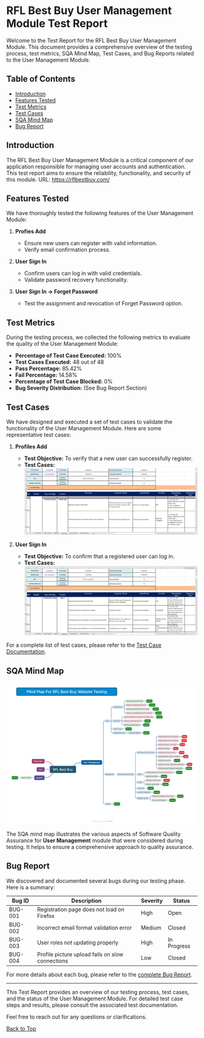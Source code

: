 # RFL Best Buy User Management Module Test Report

Welcome to the Test Report for the RFL Best Buy User Management Module. This document provides a comprehensive overview of the testing process, test metrics, SQA Mind Map, Test Cases, and Bug Reports related to the User Management Module.

## Table of Contents
- [Introduction](#introduction)
- [Features Tested](#features-tested)
- [Test Metrics](#test-metrics)
- [Test Cases](#test-cases)
- [SQA Mind Map](#sqa-mind-map)
- [Bug Report](#bug-report)

## Introduction
The RFL Best Buy User Management Module is a critical component of our application responsible for managing user accounts and authentication. This test report aims to ensure the reliability, functionality, and security of this module. URL: https://rflbestbuy.com/

## Features Tested
We have thoroughly tested the following features of the User Management Module:

1. **Profies Add**
   - Ensure new users can register with valid information.
   - Verify email confirmation process.

2. **User Sign In**
   - Confirm users can log in with valid credentials.
   - Validate password recovery functionality.

3. **User Sign In -> Forget Password**
   - Test the assignment and revocation of Forget Password option.

## Test Metrics
During the testing process, we collected the following metrics to evaluate the quality of the User Management Module:

- **Percentage of Test Case Executed:** 100%
- **Test Cases Executed:** 48 out of 48
- **Pass Percentage:** 85.42%
- **Fail Percentage:** 14.58%
- **Percentage of Test Case Blocked:** 0%
- **Bug Severity Distribution:** (See Bug Report Section)

## Test Cases
We have designed and executed a set of test cases to validate the functionality of the User Management Module. Here are some representative test cases:

1. **Profiles Add**
   - **Test Objective:** To verify that a new user can successfully register.
   - **Test Cases:**
     ![Profiles Add Test Cases](Screenshots/profiles_add.png)

2. **User Sign In**
   - **Test Objective:** To confirm that a registered user can log in.
   - **Test Cases:**
     ![Sign In Test Cases](Screenshots/sign_in.png)

For a complete list of test cases, please refer to the [Test Case Documentation](RFL_Best_Buy.xlsx).

## SQA Mind Map
![SQA Mind Map](Mindmap/mindmap.png)

The SQA mind map illustrates the various aspects of Software Quality Assurance for **User Management** module that were considered during testing. It helps to ensure a comprehensive approach to quality assurance.

## Bug Report
We discovered and documented several bugs during our testing phase. Here is a summary:

| Bug ID | Description | Severity | Status |
| ------ | ----------- | -------- | ------ |
| BUG-001 | Registration page does not load on Firefox | High | Open |
| BUG-002 | Incorrect email format validation error | Medium | Closed |
| BUG-003 | User roles not updating properly | High | In Progress |
| BUG-004 | Profile picture upload fails on slow connections | Low | Closed |

For more details about each bug, please refer to the [complete Bug Report](bug_report.md).

---

This Test Report provides an overview of our testing process, test cases, and the status of the User Management Module. For detailed test case steps and results, please consult the associated test documentation.

Feel free to reach out for any questions or clarifications.

[Back to Top](#rfl-best-buy-user-management-module-test-report)
